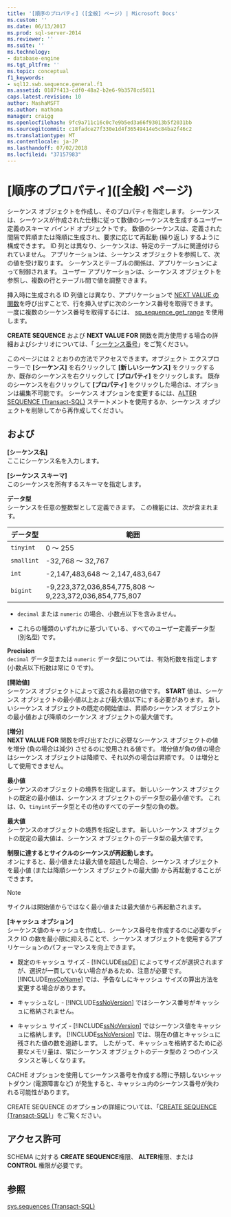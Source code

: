 ```yaml
---
title: '[順序のプロパティ] ([全般] ページ) | Microsoft Docs'
ms.custom: ''
ms.date: 06/13/2017
ms.prod: sql-server-2014
ms.reviewer: ''
ms.suite: ''
ms.technology:
- database-engine
ms.tgt_pltfrm: ''
ms.topic: conceptual
f1_keywords:
- sql12.swb.sequence.general.f1
ms.assetid: 0187f413-cdf0-48a2-b2e6-9b3578cd5811
caps.latest.revision: 10
author: MashaMSFT
ms.author: mathoma
manager: craigg
ms.openlocfilehash: 9fc9a711c16c0c7e9b5ed3a66f93013b5f2031bb
ms.sourcegitcommit: c18fadce27f330e1d4f36549414e5c84ba2f46c2
ms.translationtype: MT
ms.contentlocale: ja-JP
ms.lasthandoff: 07/02/2018
ms.locfileid: "37157983"
---
```

# <a name="sequence-properties-general-page"></a>[順序のプロパティ]\([全般] ページ)
  シーケンス オブジェクトを作成し、そのプロパティを指定します。 シーケンスは、シーケンスが作成された仕様に従って数値のシーケンスを生成するユーザー定義のスキーマ バインド オブジェクトです。 数値のシーケンスは、定義された間隔で昇順または降順に生成され、要求に応じて再起動 (繰り返し) するように構成できます。 ID 列とは異なり、シーケンスは、特定のテーブルに関連付けられていません。 アプリケーションは、シーケンス オブジェクトを参照して、次の値を受け取ります。 シーケンスとテーブルの関係は、アプリケーションによって制御されます。 ユーザー アプリケーションは、シーケンス オブジェクトを参照し、複数の行とテーブル間で値を調整できます。  
  
 挿入時に生成される ID 列値とは異なり、アプリケーションで [NEXT VALUE の関数](/sql/t-sql/functions/next-value-for-transact-sql)を呼び出すことで、行を挿入せずに次のシーケンス番号を取得できます。 一度に複数のシーケンス番号を取得するには、 [sp_sequence_get_range](/sql/relational-databases/system-stored-procedures/sp-sequence-get-range-transact-sql) を使用します。  
  
 **CREATE SEQUENCE** および **NEXT VALUE FOR** 関数を両方使用する場合の詳細およびシナリオについては、「 [シーケンス番号](sequence-numbers.md)」をご覧ください。  
  
 このページには 2 とおりの方法でアクセスできます。オブジェクト エクスプローラーで **[シーケンス]** を右クリックして **[新しいシーケンス]** をクリックするか、既存のシーケンスを右クリックして **[プロパティ]** をクリックします。 既存のシーケンスを右クリックして **[プロパティ]** をクリックした場合は、オプションは編集不可能です。 シーケンス オプションを変更するには、[ALTER SEQUENCE &#40;Transact-SQL&#41;](/sql/t-sql/statements/alter-sequence-transact-sql) ステートメントを使用するか、シーケンス オブジェクトを削除してから再作成してください。  
  
## <a name="options"></a>および  
 **[シーケンス名]**  
 ここにシーケンス名を入力します。  
  
 **[シーケンス スキーマ]**  
 このシーケンスを所有するスキーマを指定します。  
  
 **データ型**  
 シーケンスを任意の整数型として定義できます。 この機能には、次が含まれます。  
  
|データ型|範囲|  
|---------------|-----------|  
|`tinyint`|0 ～ 255|  
|`smallint`|-32,768 ～ 32,767|  
|`int`|-2,147,483,648 ～ 2,147,483,647|  
|`bigint`|-9,223,372,036,854,775,808 ～ 9,223,372,036,854,775,807|  
  
-   `decimal` または `numeric` の場合、小数点以下を含みません。  
  
-   これらの種類のいずれかに基づいている、すべてのユーザー定義データ型 (別名型) です。  
  
 **Precision**  
 `decimal` データ型または `numeric` データ型については、有効桁数を指定します  (小数点以下桁数は常に 0 です)。  
  
 **[開始値]**  
 シーケンス オブジェクトによって返される最初の値です。 **START** 値は、シーケンス オブジェクトの最小値以上および最大値以下にする必要があります。 新しいシーケンス オブジェクトの既定の開始値は、昇順のシーケンス オブジェクトの最小値および降順のシーケンス オブジェクトの最大値です。  
  
 **[増分]**  
 **NEXT VALUE FOR** 関数を呼び出すたびに必要なシーケンス オブジェクトの値を増分 (負の場合は減少) させるのに使用される値です。 増分値が負の値の場合はシーケンス オブジェクトは降順で、それ以外の場合は昇順です。 0 は増分として使用できません。  
  
 **最小値**  
 シーケンスのオブジェクトの境界を指定します。 新しいシーケンス オブジェクトの既定の最小値は、シーケンス オブジェクトのデータ型の最小値です。 これは、0、`tinyint`データ型とその他のすべてのデータ型の負の数。  
  
 **最大値**  
 シーケンスのオブジェクトの境界を指定します。 新しいシーケンス オブジェクトの既定の最大値は、シーケンス オブジェクトのデータ型の最大値です。  
  
 **制限に達するとサイクルのシーケンスが再起動します。**  
 オンにすると、最小値または最大値を超過した場合、シーケンス オブジェクトを最小値 (または降順シーケンス オブジェクトの最大値) から再起動することができます。  
  
> [!NOTE]  
>  サイクルは開始値からではなく最小値または最大値から再起動されます。  
  
 **[キャッシュ オプション]**  
 シーケンス値のキャッシュを作成し、シーケンス番号を作成するのに必要なディスク IO の数を最小限に抑えることで、シーケンス オブジェクトを使用するアプリケーションのパフォーマンスを向上できます。  
  
-   既定のキャッシュ サイズ - [!INCLUDE[ssDE](../../includes/ssde-md.md)] によってサイズが選択されますが、選択が一貫していない場合があるため、注意が必要です。 [!INCLUDE[msCoName](../../includes/msconame-md.md)] では、予告なしにキャッシュ サイズの算出方法を変更する場合があります。  
  
-   キャッシュなし - [!INCLUDE[ssNoVersion](../../../includes/ssnoversion-md.md)] ではシーケンス番号がキャッシュに格納されません。  
  
-   キャッシュ サイズ - [!INCLUDE[ssNoVersion](../../../includes/ssnoversion-md.md)] ではシーケンス値をキャッシュに格納します。 [!INCLUDE[ssNoVersion](../../../includes/ssnoversion-md.md)] では、現在の値とキャッシュに残された値の数を追跡します。 したがって、キャッシュを格納するために必要なメモリ量は、常にシーケンス オブジェクトのデータ型の 2 つのインスタンスと等しくなります。  
  
 CACHE オプションを使用してシーケンス番号を作成する際に予期しないシャットダウン (電源障害など) が発生すると、キャッシュ内のシーケンス番号が失われる可能性があります。  
  
 CREATE SEQUENCE のオプションの詳細については、「[CREATE SEQUENCE &#40;Transact-SQL&#41;](/sql/t-sql/statements/create-sequence-transact-sql)」をご覧ください。  
  
## <a name="permissions"></a>アクセス許可  
 SCHEMA に対する **CREATE SEQUENCE**権限、 **ALTER**権限、または **CONTROL** 権限が必要です。  
  
## <a name="see-also"></a>参照  
 [sys.sequences &#40;Transact-SQL&#41;](/sql/relational-databases/system-catalog-views/sys-sequences-transact-sql)  
  
  
